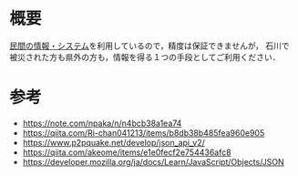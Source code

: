 # 概要
[民間の情報・システム](https://www.p2pquake.net)を利用しているので，精度は保証できませんが，
石川で被災された方も県外の方も，情報を得る１つの手段としてご利用ください． 

# 参考
- https://note.com/npaka/n/n4bcb38a1ea74
- https://qiita.com/Ri-chan041213/items/b8db38b485fea960e905
- https://www.p2pquake.net/develop/json_api_v2/
- https://qiita.com/akeome/items/e1e0fecf2e754436afc8
- https://developer.mozilla.org/ja/docs/Learn/JavaScript/Objects/JSON